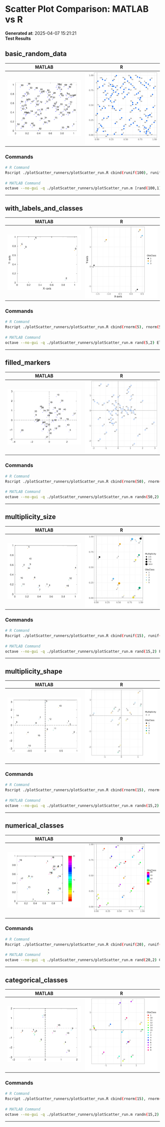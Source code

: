 # Scatter Plot Comparison: MATLAB vs R

**Generated at**: 2025-04-07 15:21:21  
**Test Results**  

## basic_random_data

| MATLAB | R |
|--------|---|
| ![MATLAB Plot](plotScatter_matlab_basic_random_data.png) | ![R Plot](plotScatter_r_basic_random_data.png) |

### Commands
```bash
# R Command
Rscript ./plotScatter_runners/plotScatter_run.R cbind(runif(100), runif(100))

# MATLAB Command
octave --no-gui -q ./plotScatter_runners/plotScatter_run.m [rand(100,1), rand(100,1)]
```

---

## with_labels_and_classes

| MATLAB | R |
|--------|---|
| ![MATLAB Plot](plotScatter_matlab_with_labels_and_classes.png) | ![R Plot](plotScatter_r_with_labels_and_classes.png) |

### Commands
```bash
# R Command
Rscript ./plotScatter_runners/plotScatter_run.R cbind(rnorm(5), rnorm(5)) EleLabel c('A','B','C','D','E') ObsClass c(1,1,2,2,3) XYLabel c('X-axis','Y-axis')

# MATLAB Command
octave --no-gui -q ./plotScatter_runners/plotScatter_run.m rand(5,2) EleLabel ['A';'B';'C';'D';'E'] ObsClass [1;1;2;2;3] XYLabel ['X-axis';'Y-axis']
```

---

## filled_markers

| MATLAB | R |
|--------|---|
| ![MATLAB Plot](plotScatter_matlab_filled_markers.png) | ![R Plot](plotScatter_r_filled_markers.png) |

### Commands
```bash
# R Command
Rscript ./plotScatter_runners/plotScatter_run.R cbind(rnorm(50), rnorm(50)) FilledMarkers true

# MATLAB Command
octave --no-gui -q ./plotScatter_runners/plotScatter_run.m randn(50,2) FilledMarkers true
```

---

## multiplicity_size

| MATLAB | R |
|--------|---|
| ![MATLAB Plot](plotScatter_matlab_multiplicity_size.png) | ![R Plot](plotScatter_r_multiplicity_size.png) |

### Commands
```bash
# R Command
Rscript ./plotScatter_runners/plotScatter_run.R cbind(runif(15), runif(15)) FilledMarkers TRUE ObsClass c(1,1,1,2,2,2,3,3,3,4,4,4,5,5,5) Multiplicity c(1,5,10,1,5,10,1,5,10,1,5,10,1,5,10) PlotMult size

# MATLAB Command
octave --no-gui -q ./plotScatter_runners/plotScatter_run.m rand(15,2) FilledMarkers true ObsClass [1;1;1;2;2;2;3;3;3;4;4;4;5;5;5] Multiplicity [1;5;10;1;5;10;1;5;10;1;5;10;1;5;10] PlotMult 'size'
```

---

## multiplicity_shape

| MATLAB | R |
|--------|---|
| ![MATLAB Plot](plotScatter_matlab_multiplicity_shape.png) | ![R Plot](plotScatter_r_multiplicity_shape.png) |

### Commands
```bash
# R Command
Rscript ./plotScatter_runners/plotScatter_run.R cbind(rnorm(15), rnorm(15)) FilledMarkers TRUE ObsClass c(1,1,1,2,2,2,3,3,3,4,4,4,5,5,5) Multiplicity c(1,5,10,1,5,10,1,5,10,1,5,10,1,5,10) PlotMult shape

# MATLAB Command
octave --no-gui -q ./plotScatter_runners/plotScatter_run.m randn(15,2) FilledMarkers true ObsClass [1;1;1;2;2;2;3;3;3;4;4;4;5;5;5] Multiplicity [1;5;10;1;5;10;1;5;10;1;5;10;1;5;10] PlotMult 'shape'
```

---

## numerical_classes

| MATLAB | R |
|--------|---|
| ![MATLAB Plot](plotScatter_matlab_numerical_classes.png) | ![R Plot](plotScatter_r_numerical_classes.png) |

### Commands
```bash
# R Command
Rscript ./plotScatter_runners/plotScatter_run.R cbind(runif(20), runif(20)) ClassType Numerical ObsClass c(1:20) Color hsv

# MATLAB Command
octave --no-gui -q ./plotScatter_runners/plotScatter_run.m rand(20,2) ClassType 'Numerical' ObsClass (1:20)' Color 'hsv'
```

---

## categorical_classes

| MATLAB | R |
|--------|---|
| ![MATLAB Plot](plotScatter_matlab_categorical_classes.png) | ![R Plot](plotScatter_r_categorical_classes.png) |

### Commands
```bash
# R Command
Rscript ./plotScatter_runners/plotScatter_run.R cbind(rnorm(15), rnorm(15)) ClassType Categorical ObsClass c(1:15) Color hsv

# MATLAB Command
octave --no-gui -q ./plotScatter_runners/plotScatter_run.m randn(15,2) ClassType 'Categorical' ObsClass (1:15)' Color 'hsv'
```

---

